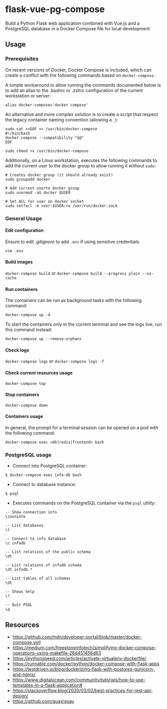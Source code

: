# flask-vue-pg-compose

Build a Python Flask web application combined with Vue.js and a PostgreSQL database in a Docker Compose file for local development


## Usage

### Prerequisites

On recent versions of Docker, Docker Compose is included, which can create a conflict with the following commands based on `docker-compose`.

A simple workaround to allow running the commands documented below is to add an alias to the .bashrc or .zshrc configuration of the current workstation or server:
```
alias docker-compose='docker compose'
```

An alternative and more complex solution is to create a script that respect the legacy container naming convention (allowing a `_`):
```
sudo cat <<EOF >> /usr/bin/docker-compose
#!/bin/bash
docker compose --compatibility "$@"
EOF

sudo chmod +x /usr/bin/docker-compose
```

Additionally, on a Linux workstation, executes the following commands to add the current user to the docker group to allow running it without `sudo`:
```
# Creates docker group (it should already exist)
sudo groupadd docker

# Add current userto docker group
sudo usermod -aG docker $USER

# Set ACL for user on docker socket
sudo setfacl -m user:$USER:rw /var/run/docker.sock
```

### General Usage

#### Edit configuration

Ensure to edit *.gitignore* to add `.env` if using sensitive credentials

`vim .env`

#### Build images

`docker-compose build` or `docker-compose build --progress plain --no-cache`

#### Run containers

The containers can be run as background tasks with the following command:

`docker-compose up -d`


To start the containers only in the current terminal and see the logs live, run this command instead:

`docker-compose up --remove-orphans`

#### Check logs

`docker-compose logs` or `docker-compose logs -f`

#### Check current resources usage

`docker-compose top`

#### Stop containers

`docker-compose down`

#### Containers usage

In general, the prompt for a terminal session can be opened on a pod with the following command:

`docker-compose exec <db|redis|frontend> bash`

### PostgreSQL usage

* Connect into PostgreSQL container:

`$ docker-compose exec info-db bash`


* Connect to database instance:

`$ psql`

* Executes commands on the PostgreSQL container via the `psql` utility:

```
-- Show connection info
\conninfo

-- List databases
\l

-- Connect to info database
\c infodb

-- List relations of the public schema
\dt

-- List relations of infodb schema
\dt infodb.*

-- List tables of all schemas
\dt

-- Shows help
\?

-- Quit PSQL
\q
```

## Resources

- https://github.com/mdn/developer-portal/blob/master/docker-compose.yml
- https://medium.com/freestoneinfotech/simplifying-docker-compose-operations-using-makefile-26d451456d63
- https://pythonspeed.com/articles/activate-virtualenv-dockerfile/
- https://runnable.com/docker/python/docker-compose-with-flask-apps
- https://testdriven.io/blog/dockerizing-flask-with-postgres-gunicorn-and-nginx/
- https://www.digitalocean.com/community/tutorials/how-to-use-templates-in-a-flask-application#
- https://stackoverflow.blog/2020/03/02/best-practices-for-rest-api-design/
- https://github.com/quay/quay
